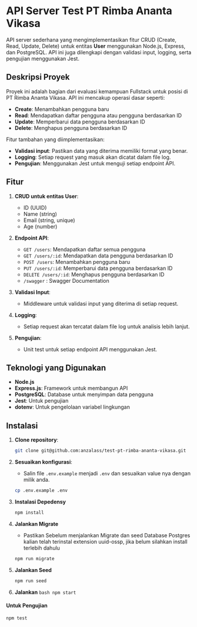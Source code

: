 # API Server Test PT Rimba Ananta Vikasa

API server sederhana yang mengimplementasikan fitur CRUD (Create, Read, Update, Delete) untuk entitas **User** menggunakan Node.js, Express, dan PostgreSQL. API ini juga dilengkapi dengan validasi input, logging, serta pengujian menggunakan Jest.

## Deskripsi Proyek

Proyek ini adalah bagian dari evaluasi kemampuan Fullstack untuk posisi di PT Rimba Ananta Vikasa. API ini mencakup operasi dasar seperti:

- **Create**: Menambahkan pengguna baru
- **Read**: Mendapatkan daftar pengguna atau pengguna berdasarkan ID
- **Update**: Memperbarui data pengguna berdasarkan ID
- **Delete**: Menghapus pengguna berdasarkan ID

Fitur tambahan yang diimplementasikan:

- **Validasi input**: Pastikan data yang diterima memiliki format yang benar.
- **Logging**: Setiap request yang masuk akan dicatat dalam file log.
- **Pengujian**: Menggunakan Jest untuk menguji setiap endpoint API.

## Fitur

1. **CRUD untuk entitas User**:

   - ID (UUID)
   - Name (string)
   - Email (string, unique)
   - Age (number)

2. **Endpoint API**:

   - `GET /users`: Mendapatkan daftar semua pengguna
   - `GET /users/:id`: Mendapatkan data pengguna berdasarkan ID
   - `POST /users`: Menambahkan pengguna baru
   - `PUT /users/:id`: Memperbarui data pengguna berdasarkan ID
   - `DELETE /users/:id`: Menghapus pengguna berdasarkan ID
   - `/swagger` : Swagger Documentation

3. **Validasi Input**:

   - Middleware untuk validasi input yang diterima di setiap request.

4. **Logging**:

   - Setiap request akan tercatat dalam file log untuk analisis lebih lanjut.

5. **Pengujian**:
   - Unit test untuk setiap endpoint API menggunakan Jest.

## Teknologi yang Digunakan

- **Node.js**
- **Express.js**: Framework untuk membangun API
- **PostgreSQL**: Database untuk menyimpan data pengguna
- **Jest**: Untuk pengujian
- **dotenv**: Untuk pengelolaan variabel lingkungan

## Instalasi

1. **Clone repository**:

   ```bash
   git clone git@github.com:anzalass/test-pt-rimba-ananta-vikasa.git
   ```

2. **Sesuaikan konfigurasi**:

   - Salin file `.env.example` menjadi `.env` dan sesuaikan value nya dengan milik anda.

   ```bash
   cp .env.example .env
   ```
   
3. **Instalasi Depedensy**
   ```bash
   npm install
   ```

4. **Jalankan Migrate**
   - Pastikan Sebelum menjalankan Migrate dan seed Database Postgres kalian telah terinstal extension uuid-ossp, jika belum silahkan install terlebih dahulu 
   ```bash
   npm run migrate
   ```
      
7. **Jalankan Seed**
      ```bash
      npm run seed
      ```
4. **Jalankan**
         ```bash
         npm start
            ```
#### Untuk Pengujian

    npm test
